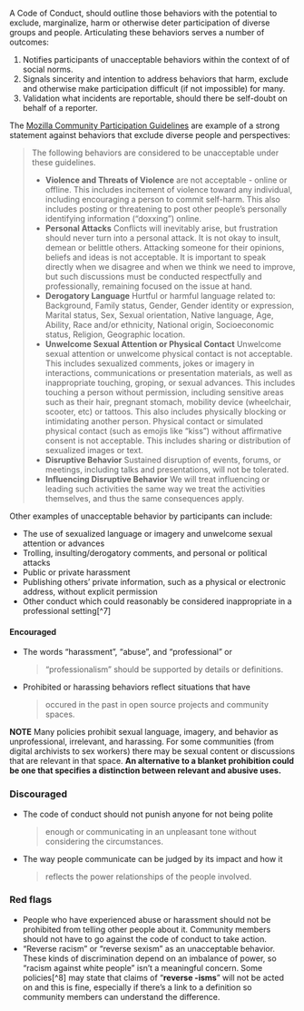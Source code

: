 A Code of Conduct, should outline those behaviors with the potential to exclude, marginalize, harm or otherwise deter participation of diverse groups and people.  Articulating these behaviors serves a number of outcomes:

1. Notifies participants of unacceptable behaviors within the context of of social norms.
2. Signals sincerity and intention to address behaviors that harm, exclude and otherwise make participation difficult (if not impossible) for many.
3. Validation what incidents are reportable, should there be self-doubt on behalf of a reporter.

The [Mozilla Community Participation Guidelines](https://www.mozilla.org/en-US/about/governance/policies/participation/) are example of a strong statement against behaviors that exclude diverse people and perspectives:

> The following behaviors are considered to be unacceptable under these guidelines.
> * **Violence and Threats of Violence** are not acceptable - online or offline. This includes incitement of violence toward any individual, including encouraging a person to commit self-harm. This also includes posting or threatening to post other people’s personally identifying information (“doxxing”) online.
> * **Personal Attacks** Conflicts will inevitably arise, but frustration should never turn into a personal attack. It is not okay to insult, demean or belittle others. Attacking someone for their opinions, beliefs and ideas is not acceptable. It is important to speak directly when we disagree and when we think we need to improve, but such discussions must be conducted respectfully and professionally, remaining focused on the issue at hand.
> * **Derogatory Language** Hurtful or harmful language related to: Background, Family status, Gender, Gender identity or expression, Marital status, Sex, Sexual orientation, Native language, Age, Ability, Race and/or ethnicity, National origin, Socioeconomic status, Religion, Geographic location.
> * **Unwelcome Sexual Attention or Physical Contact** Unwelcome sexual attention or unwelcome physical contact is not acceptable. This includes sexualized comments, jokes or imagery in interactions, communications or presentation materials, as well as inappropriate touching, groping, or sexual advances. This includes touching a person without permission, including sensitive areas such as their hair, pregnant stomach, mobility device (wheelchair, scooter, etc) or tattoos. This also includes physically blocking or intimidating another person. Physical contact or simulated physical contact (such as emojis like “kiss”) without affirmative consent is not acceptable. This includes sharing or distribution of sexualized images or text.
> * **Disruptive Behavior**  Sustained disruption of events, forums, or meetings, including talks and presentations, will not be tolerated.
> * **Influencing Disruptive Behavior**  We will treat influencing or leading such activities the same way we treat the activities themselves, and thus the same consequences apply.

 Other examples of unacceptable behavior by participants can include:

-   The use of sexualized language or imagery and unwelcome sexual attention or advances
-   Trolling, insulting/derogatory comments, and personal or political attacks
-   Public or private harassment
-   Publishing others’ private information, such as a physical or electronic address, without explicit permission
-   Other conduct which could reasonably be considered inappropriate in a professional setting[^7]

#### Encouraged

-   The words “harassment”, “abuse”, and “professional” or
    > “professionalism” should be supported by details or definitions.
-   Prohibited or harassing behaviors reflect situations that have
    > occured in the past in open source projects and community spaces.

**NOTE** Many policies prohibit sexual language, imagery, and behavior as
unprofessional, irrelevant, and harassing. For some communities (from
digital archivists to sex workers) there may be sexual content or
discussions that are relevant in that space. **An alternative to a blanket
prohibition could be one that specifies a distinction between relevant
and abusive uses.**

### Discouraged

-   The code of conduct should not punish anyone for not being polite
    > enough or communicating in an unpleasant tone without considering
    > the circumstances.
-   The way people communicate can be judged by its impact and how it
    > reflects the power relationships of the people involved.

### Red flags

-   People who have experienced abuse or harassment should not be prohibited from telling other people about it. Community members should not have to go against the code of conduct to take action.
-   “Reverse racism” or “reverse sexism” as an unacceptable behavior. These kinds of discrimination depend on an imbalance of power, so “racism against white people” isn’t a meaningful concern. Some policies[^8] may state that claims of “**reverse -isms**” will not be acted on and this is fine, especially if there’s a link to a definition so community members can understand the difference.
